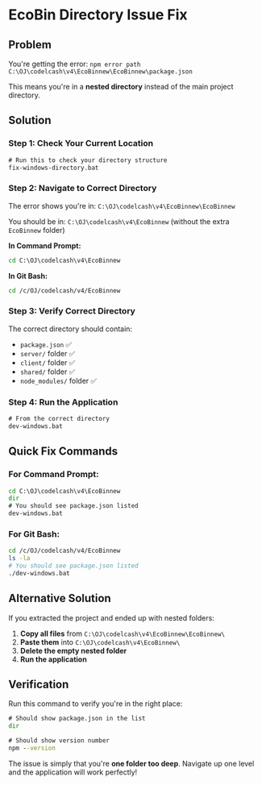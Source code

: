 # EcoBin Directory Issue Fix

## Problem
You're getting the error: `npm error path C:\OJ\codelcash\v4\EcoBinnew\EcoBinnew\package.json`

This means you're in a **nested directory** instead of the main project directory.

## Solution

### Step 1: Check Your Current Location
```cmd
# Run this to check your directory structure
fix-windows-directory.bat
```

### Step 2: Navigate to Correct Directory
The error shows you're in: `C:\OJ\codelcash\v4\EcoBinnew\EcoBinnew`

You should be in: `C:\OJ\codelcash\v4\EcoBinnew` (without the extra `EcoBinnew` folder)

**In Command Prompt:**
```cmd
cd C:\OJ\codelcash\v4\EcoBinnew
```

**In Git Bash:**
```bash
cd /c/OJ/codelcash/v4/EcoBinnew
```

### Step 3: Verify Correct Directory
The correct directory should contain:
- `package.json` ✅
- `server/` folder ✅
- `client/` folder ✅
- `shared/` folder ✅
- `node_modules/` folder ✅

### Step 4: Run the Application
```cmd
# From the correct directory
dev-windows.bat
```

## Quick Fix Commands

### For Command Prompt:
```cmd
cd C:\OJ\codelcash\v4\EcoBinnew
dir
# You should see package.json listed
dev-windows.bat
```

### For Git Bash:
```bash
cd /c/OJ/codelcash/v4/EcoBinnew
ls -la
# You should see package.json listed
./dev-windows.bat
```

## Alternative Solution

If you extracted the project and ended up with nested folders:

1. **Copy all files** from `C:\OJ\codelcash\v4\EcoBinnew\EcoBinnew\` 
2. **Paste them** into `C:\OJ\codelcash\v4\EcoBinnew\`
3. **Delete the empty nested folder**
4. **Run the application**

## Verification

Run this command to verify you're in the right place:
```cmd
# Should show package.json in the list
dir

# Should show version number
npm --version
```

The issue is simply that you're **one folder too deep**. Navigate up one level and the application will work perfectly!